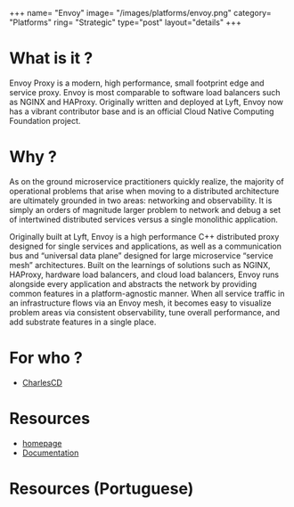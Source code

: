 +++
name= "Envoy"
image= "/images/platforms/envoy.png"
category= "Platforms"
ring= "Strategic"
type="post"
layout="details"
+++

# What is it ?

Envoy Proxy is a modern, high performance, small footprint edge and service proxy. Envoy is most comparable to software load balancers such as NGINX and HAProxy. Originally written and deployed at Lyft, Envoy now has a vibrant contributor base and is an official Cloud Native Computing Foundation project.

# Why ?

As on the ground microservice practitioners quickly realize, the majority of operational problems that arise when moving to a distributed architecture are ultimately grounded in two areas: networking and observability. It is simply an orders of magnitude larger problem to network and debug a set of intertwined distributed services versus a single monolithic application.

Originally built at Lyft, Envoy is a high performance C++ distributed proxy designed for single services and applications, as well as a communication bus and “universal data plane” designed for large microservice “service mesh” architectures. Built on the learnings of solutions such as NGINX, HAProxy, hardware load balancers, and cloud load balancers, Envoy runs alongside every application and abstracts the network by providing common features in a platform-agnostic manner. When all service traffic in an infrastructure flows via an Envoy mesh, it becomes easy to visualize problem areas via consistent observability, tune overall performance, and add substrate features in a single place.

# For who ?
* [CharlesCD](https://charlescd.io/)

# Resources
* [homepage](https://www.envoyproxy.io/)
* [Documentation](https://www.envoyproxy.io/docs)


# Resources (Portuguese)
